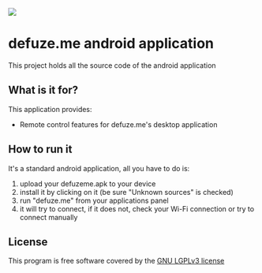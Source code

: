 ![](http://defuze.me/images/logo.png)

defuze.me android application
=================

This project holds all the source code of the android application

What is it for?
---------------

This application provides:

* Remote control features for defuze.me's desktop application

How to run it
-------------

It's a standard android application, all you have to do is:

1. upload your defuzeme.apk to your device
2. install it by clicking on it (be sure "Unknown sources" is checked)
3. run "defuze.me" from your applications panel
4. it will try to connect, if it does not, check your Wi-Fi connection or try to connect manually

License
-------
This program is free software covered by the [GNU LGPLv3 license](http://defuze.me/en/license)
